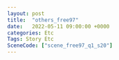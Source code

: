 ```yaml
---
layout: post
title:  "others_free97"
date:   2022-05-11 09:00:00 +0000
categories: Etc
Tags: Story Etc
SceneCode: ["scene_free97_q1_s20"]
---
```

